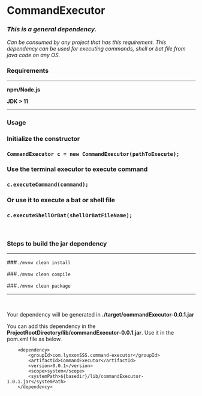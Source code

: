 # CommandExecutor<br />
### _This is a general dependency._

_Can be consumed by any project that has this requirement. This dependency can be used for executing commands, shell or bat file from java code on any OS._


### **Requirements**
___
**npm/Node.js**

**JDK > 11**
___

### **Usage**

### **Initialize the constructor**

### `CommandExecutor c = new CommandExecutor(pathToExecute);`

### **Use the terminal executor to execute command** 

### `c.executeCommand(command);`

### **Or use it to execute a bat or shell file**

### `c.executeShellOrBat(shellOrBatFileName);`

<br />

### **Steps to build the jar dependency**
___
###`./mvnw clean install`

###`./mvnw clean compile`

###`./mvnw clean package` 
___
<br />

Your dependency will be generated in **./target/commandExecutor-0.0.1.jar** <br />

You can add this dependency in the **ProjectRootDirectory/lib/commandExecutor-0.0.1.jar**. Use it in the pom.xml file as below.


        <dependency>
            <groupId>com.lynxonSSS.command-executor</groupId>
            <artifactId>CommandExecutor</artifactId>
            <version>0.0.1</version>
            <scope>system</scope>
            <systemPath>${basedir}/lib/commandExecutor-1.0.1.jar</systemPath>
        </dependency>
